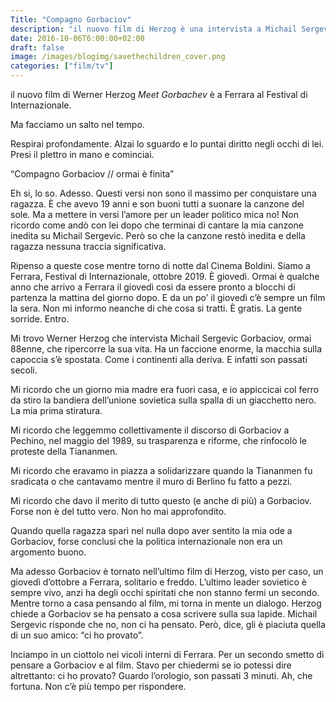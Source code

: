 ```yaml
---
Title: "Compagno Gorbaciov"
description: "il nuovo film di Herzog è una intervista a Michail Sergevic Gorbaciov"
date: 2016-10-06T6:00:00+02:00
draft: false
image: /images/blogimg/savethechildren_cover.png
categories: ["film/tv"]
---
```


il nuovo film di Werner Herzog _Meet Gorbachev_ è a Ferrara al Festival di Internazionale.

Ma facciamo un salto nel tempo.

Respirai profondamente.
Alzai lo sguardo e lo puntai diritto negli occhi di lei.
Presi il plettro in mano e cominciai.

“Compagno Gorbaciov // ormai è finita”

Eh si, lo so. Adesso.
Questi versi non sono il massimo per conquistare una ragazza. È che avevo 19 anni e son buoni tutti a suonare la canzone del sole. Ma a mettere in versi l’amore per un leader politico mica no!
Non ricordo come andò con lei dopo che terminai di cantare la mia canzone inedita su Michail Sergevic.
Però so che la canzone restò inedita e della ragazza nessuna traccia significativa.

Ripenso a queste cose mentre torno di notte dal Cinema Boldini.
Siamo a Ferrara, Festival di Internazionale, ottobre 2019. È giovedì.
Ormai è qualche anno che arrivo a Ferrara il giovedì così da essere pronto a blocchi di partenza la mattina del giorno dopo.
E da un po’ il giovedì c’è sempre un film la sera. Non mi informo neanche di che cosa si tratti. È gratis. La gente sorride. Entro.

Mi trovo Werner Herzog che intervista Michail Sergevic Gorbaciov, ormai 88enne, che ripercorre la sua vita.
Ha un faccione enorme, la macchia sulla capoccia s’è spostata. Come i continenti alla deriva. E infatti son passati secoli.

Mi ricordo che un giorno mia madre era fuori casa, e io appiccicai col ferro da stiro la bandiera dell’unione sovietica sulla spalla di un giacchetto nero. La mia prima stiratura.

Mi ricordo che leggemmo collettivamente il discorso di Gorbaciov a Pechino, nel maggio del 1989, su trasparenza e riforme, che rinfocolò le proteste della Tiananmen.

Mi ricordo che eravamo in piazza a solidarizzare quando la Tiananmen fu sradicata o che cantavamo mentre il muro di Berlino fu fatto a pezzi.

Mi ricordo che davo il merito di tutto questo (e anche di più) a Gorbaciov. Forse non è del tutto vero. Non ho mai approfondito.

Quando quella ragazza sparì nel nulla dopo aver sentito la mia ode a Gorbaciov, forse conclusi che la politica internazionale non era un argomento buono.

Ma adesso Gorbaciov è tornato nell’ultimo film di Herzog, visto per caso, un giovedì d’ottobre a Ferrara, solitario e freddo.
L’ultimo leader sovietico è sempre vivo, anzi ha degli occhi spiritati che non stanno fermi un secondo.
Mentre torno a casa pensando al film, mi torna in mente un dialogo.
Herzog chiede a Gorbaciov se ha pensato a cosa scrivere sulla sua lapide. Michail Sergevic risponde che no, non ci ha pensato. Però, dice, gli è piaciuta quella di un suo amico: “ci ho provato”.

Inciampo in un ciottolo nei vicoli interni di Ferrara. Per un secondo smetto di pensare a Gorbaciov e al film. Stavo per chiedermi se io potessi dire altrettanto: ci ho provato?
Guardo l’orologio, son passati 3 minuti.
Ah, che fortuna. Non c’è più tempo per rispondere.
